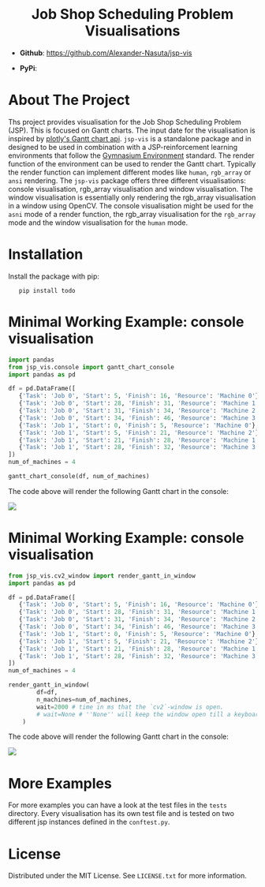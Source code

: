 

<div id="top"></div>

<!-- PROJECT LOGO -->
<br />
<div align="center">
   <!--
  <a href="https://cybernetics-lab.de/">
    <img src="https://github.com/Alexander-Nasuta/graph-jsp-env/raw/master/resources/readme_images/logo.png" alt="Logo" height="80">
  </a>
   -->

  <h1 align="center">
     Job Shop Scheduling Problem Visualisations
  </h1>

   <!--
   <a>
    <img src="https://github.com/Alexander-Nasuta/graph-jsp-env/raw/master/resources/readme_images/graph_jsp_tikz.png" alt="Logo" height="180">
  </a>
-->

</div>


- **Github**: https://github.com/Alexander-Nasuta/jsp-vis

- **PyPi**: 


# About The Project
Ths project provides visualisation for the Job Shop Scheduling Problem (JSP).
This is focused on Gantt charts. The input date for the visualisation is inspired by [plotly's Gantt chart api](https://plotly.com/python/gantt/). 
`jsp-vis` is a standalone package and in designed to be used in combination with a JSP-reinforcement learning environments that follow the [Gymnasium Environment](https://gymnasium.farama.org/) standard.
The render function of the environment can be used to render the Gantt chart.
Typically the render function can implement different modes like `human`, `rgb_array` or `ansi` rendering.
The `jsp-vis` package offers three different visualisations: console visualisation, rgb_array visualisation and window visualisation.
The window visualisation is essentially only rendering the rgb_array visualisation in a window using OpenCV.
The console visualisation might be used for the `asni` mode of a render function, the rgb_array visualisation for the `rgb_array` mode and the window visualisation for the `human` mode.

# Installation

Install the package with pip:
```
   pip install todo
```

# Minimal Working Example: console visualisation

```python
import pandas
from jsp_vis.console import gantt_chart_console
import pandas as pd

df = pd.DataFrame([
   {'Task': 'Job 0', 'Start': 5, 'Finish': 16, 'Resource': 'Machine 0'},
   {'Task': 'Job 0', 'Start': 28, 'Finish': 31, 'Resource': 'Machine 1'},
   {'Task': 'Job 0', 'Start': 31, 'Finish': 34, 'Resource': 'Machine 2'},
   {'Task': 'Job 0', 'Start': 34, 'Finish': 46, 'Resource': 'Machine 3'},
   {'Task': 'Job 1', 'Start': 0, 'Finish': 5, 'Resource': 'Machine 0'},
   {'Task': 'Job 1', 'Start': 5, 'Finish': 21, 'Resource': 'Machine 2'},
   {'Task': 'Job 1', 'Start': 21, 'Finish': 28, 'Resource': 'Machine 1'},
   {'Task': 'Job 1', 'Start': 28, 'Finish': 32, 'Resource': 'Machine 3'}
])
num_of_machines = 4

gantt_chart_console(df, num_of_machines)
```
The code above will render the following Gantt chart in the console:

![](https://github.com/Alexander-Nasuta/graph-jsp-env/raw/master/resources/readme_images/ft06_window_presi.gif)

# Minimal Working Example: console visualisation

```python
from jsp_vis.cv2_window import render_gantt_in_window
import pandas as pd

df = pd.DataFrame([
   {'Task': 'Job 0', 'Start': 5, 'Finish': 16, 'Resource': 'Machine 0'},
   {'Task': 'Job 0', 'Start': 28, 'Finish': 31, 'Resource': 'Machine 1'},
   {'Task': 'Job 0', 'Start': 31, 'Finish': 34, 'Resource': 'Machine 2'},
   {'Task': 'Job 0', 'Start': 34, 'Finish': 46, 'Resource': 'Machine 3'},
   {'Task': 'Job 1', 'Start': 0, 'Finish': 5, 'Resource': 'Machine 0'},
   {'Task': 'Job 1', 'Start': 5, 'Finish': 21, 'Resource': 'Machine 2'},
   {'Task': 'Job 1', 'Start': 21, 'Finish': 28, 'Resource': 'Machine 1'},
   {'Task': 'Job 1', 'Start': 28, 'Finish': 32, 'Resource': 'Machine 3'}
])
num_of_machines = 4

render_gantt_in_window(
        df=df,
        n_machines=num_of_machines,
        wait=2000 # time in ms that the `cv2`-window is open.
        # wait=None # ''None'' will keep the window open till a keyboard occurs.
    )
```

The code above will render the following Gantt chart in the console:

![](https://github.com/Alexander-Nasuta/graph-jsp-env/raw/master/resources/readme_images/ft06_window_presi.gif)


# More Examples
For more examples you can have a look at the test files in the `tests` directory.
Every visualisation has its own test file and is tested on two different jsp instances defined in the `conftest.py`.

# License

Distributed under the MIT License. See `LICENSE.txt` for more information.

<!-- MARKDOWN LINKS & IMAGES todo: add Github, Linked in etc.-->
<!-- https://www.markdownguide.org/basic-syntax/#reference-style-links -->
[screenshot]: resources/readme_images/screenshot.png


